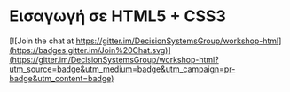 # Εισαγωγή σε HTML5 + CSS3

[![Join the chat at https://gitter.im/DecisionSystemsGroup/workshop-html](https://badges.gitter.im/Join%20Chat.svg)](https://gitter.im/DecisionSystemsGroup/workshop-html?utm_source=badge&utm_medium=badge&utm_campaign=pr-badge&utm_content=badge)
